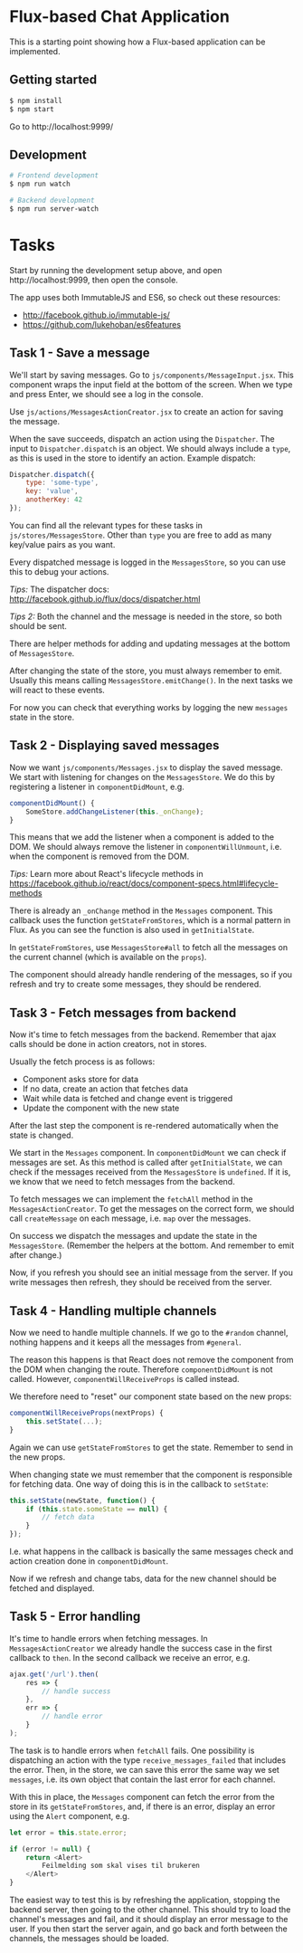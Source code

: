 # Flux-based Chat Application

This is a starting point showing how a Flux-based application can be implemented.

## Getting started

```sh
$ npm install
$ npm start
```

Go to http://localhost:9999/

## Development

```sh
# Frontend development
$ npm run watch

# Backend development
$ npm run server-watch
```

# Tasks

Start by running the development setup above, and open http://localhost:9999,
then open the console.

The app uses both ImmutableJS and ES6, so check out these resources:

* http://facebook.github.io/immutable-js/
* https://github.com/lukehoban/es6features

## Task 1 - Save a message

We'll start by saving messages. Go to `js/components/MessageInput.jsx`.
This component wraps the input field at the bottom of the screen. When we type
and press Enter, we should see a log in the console.

Use `js/actions/MessagesActionCreator.jsx` to create an action for saving the message.

When the save succeeds, dispatch an action using the `Dispatcher`. The input to
`Dispatcher.dispatch` is an object. We should always include a `type`, as this
is used in the store to identify an action. Example dispatch:

```js
Dispatcher.dispatch({
    type: 'some-type',
    key: 'value',
    anotherKey: 42
});
```

You can find all the relevant types for these tasks in `js/stores/MessagesStore`.
Other than `type` you are free to add as many key/value pairs as you want.

Every dispatched message is logged in the `MessagesStore`, so you can use this
to debug your actions.

_Tips:_ The dispatcher docs: http://facebook.github.io/flux/docs/dispatcher.html

_Tips 2:_ Both the channel and the message is needed in the store, so both should
be sent.

There are helper methods for adding and updating messages at the bottom
of `MessagesStore`.

After changing the state of the store, you must always remember to emit. Usually
this means calling `MessagesStore.emitChange()`. In the next tasks we will react
to these events.

For now you can check that everything works by logging the new `messages` state
in the store.

## Task 2 - Displaying saved messages

Now we want `js/components/Messages.jsx` to display the saved message. We start
with listening for changes on the `MessagesStore`. We do this by registering a
listener in `componentDidMount`, e.g.

```js
componentDidMount() {
    SomeStore.addChangeListener(this._onChange);
}
```

This means that we add the listener when a component is added to the DOM. We
should always remove the listener in `componentWillUnmount`, i.e. when the
component is removed from the DOM.

_Tips:_ Learn more about React's lifecycle methods in
https://facebook.github.io/react/docs/component-specs.html#lifecycle-methods

There is already an `_onChange` method in the `Messages` component.
This callback uses the function `getStateFromStores`, which is a normal pattern
in Flux. As you can see the function is also used in `getInitialState`.

In `getStateFromStores`, use `MessagesStore#all` to fetch all the messages on
the current channel (which is available on the `props`).

The component should already handle rendering of the messages, so if you refresh
and try to create some messages, they should be rendered.

## Task 3 - Fetch messages from backend

Now it's time to fetch messages from the backend. Remember that ajax calls
should be done in action creators, not in stores.

Usually the fetch process is as follows:

- Component asks store for data
- If no data, create an action that fetches data
- Wait while data is fetched and change event is triggered
- Update the component with the new state

After the last step the component is re-rendered automatically when the state
is changed.

We start in the `Messages` component. In `componentDidMount` we can check if
messages are set. As this method is called after `getInitialState`, we can check
if the messages received from the `MessagesStore` is `undefined`. If it is, we
know that we need to fetch messages from the backend.

To fetch messages we can implement the `fetchAll` method in the
`MessagesActionCreator`. To get the messages on the correct form, we should
call `createMessage` on each message, i.e. `map` over the messages.

On success we dispatch the messages and update the state in the `MessagesStore`.
(Remember the helpers at the bottom. And remember to emit after change.)

Now, if you refresh you should see an initial message from the server.
If you write messages then refresh, they should be received from the server.

## Task 4 - Handling multiple channels

Now we need to handle multiple channels. If we go to the `#random` channel,
nothing happens and it keeps all the messages from `#general`.

The reason this happens is that React does not remove the component from
the DOM when changing the route. Therefore `componentDidMount` is not called.
However, `componentWillReceiveProps` is called instead.

We therefore need to "reset" our component state based on the new props:

```js
componentWillReceiveProps(nextProps) {
    this.setState(...);
}
```

Again we can use `getStateFromStores` to get the state. Remember to send in
the new props.

When changing state we must remember that the component is responsible for
fetching data. One way of doing this is in the callback to `setState`:

```js
this.setState(newState, function() {
    if (this.state.someState == null) {
        // fetch data
    }
});
```

I.e. what happens in the callback is basically the same messages check
and action creation done in `componentDidMount`.

Now if we refresh and change tabs, data for the new channel should be fetched
and displayed.

## Task 5 - Error handling

It's time to handle errors when fetching messages. In `MessagesActionCreator`
we already handle the success case in the first callback to `then`. In the
second callback we receive an error, e.g.

```js
ajax.get('/url').then(
    res => {
        // handle success
    },
    err => {
        // handle error
    }
);
```

The task is to handle errors when `fetchAll` fails. One possibility is dispatching
an action with the type `receive_messages_failed` that includes the error. Then,
in the store, we can save this error the same way we set `messages`, i.e. its
own object that contain the last error for each channel.

With this in place, the `Messages` component can fetch the error from the store
in its `getStateFromStores`, and, if there is an error, display an error using
the `Alert` component, e.g.

```js
let error = this.state.error;

if (error != null) {
    return <Alert>
        Feilmelding som skal vises til brukeren
    </Alert>
}
```

The easiest way to test this is by refreshing the application, stopping the
backend server, then going to the other channel. This should try to load the
channel's messages and fail, and it should display an error message to the user.
If you then start the server again, and go back and forth between the channels,
the messages should be loaded.

